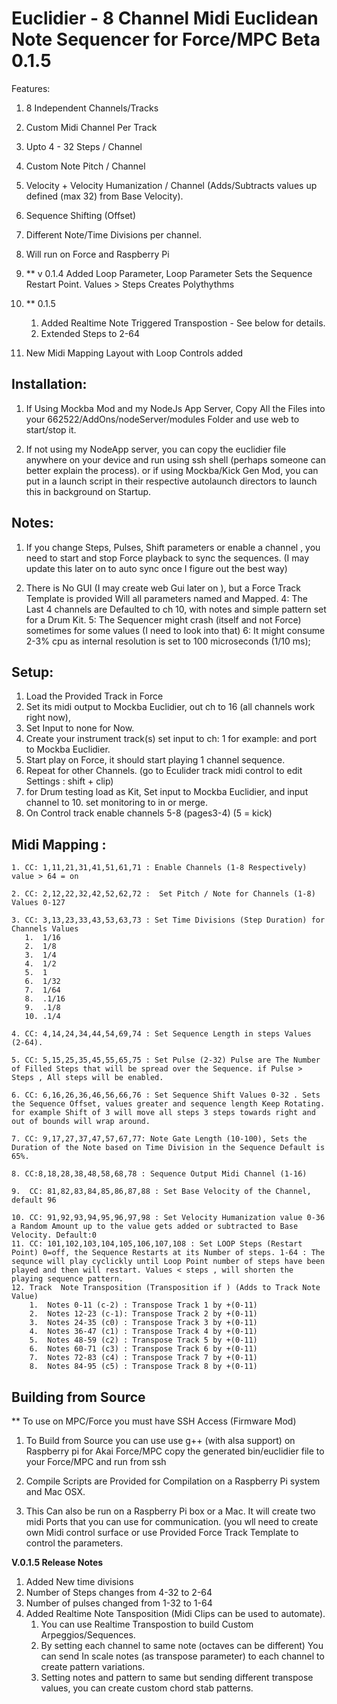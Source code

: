 # Euclidier - 8 Channel Midi Euclidean Note Sequencer for Force/MPC Beta 0.1.5


Features:

1. 8 Independent Channels/Tracks
2. Custom Midi Channel Per Track
3. Upto 4 - 32 Steps / Channel
4. Custom Note Pitch / Channel
5. Velocity + Velocity Humanization / Channel  (Adds/Subtracts values up defined (max 32) from Base Velocity).
6. Sequence Shifting (Offset)
7. Different Note/Time Divisions per channel.
8. Will run on Force and Raspberry Pi
9. ** v 0.1.4 Added Loop Parameter, Loop Parameter Sets the Sequence Restart Point. Values > Steps Creates Polythythms 
10. ** 0.1.5
    1. Added Realtime Note Triggered Transpostion - See below for details.
    2. Extended Steps to 2-64
    
11. New Midi Mapping Layout with Loop Controls added


## Installation: 
1. If Using Mockba Mod and my NodeJs App Server, Copy All the Files into your 662522/AddOns/nodeServer/modules Folder and use web to  start/stop  it.

2. If not using my NodeApp server, you can copy the euclidier file anywhere on your device and run using ssh shell (perhaps someone can better explain the process).
or if using Mockba/Kick Gen Mod, you can put in a launch script in their respective autolaunch directors to launch this in background on Startup.

## Notes:
1. If you change Steps, Pulses, Shift parameters or enable a channel , you need to start and stop Force playback to sync the sequences. (I may update this later on to auto sync once I figure out the best way)

2. There is No GUI (I may create web Gui later on ), but a Force Track Template is provided Will all parameters named and Mapped.
4: The Last 4 channels are Defaulted to ch 10,  with notes and simple pattern set for a Drum Kit.
5: The Sequencer might crash (itself  and not Force) sometimes for some values (I need to look into that)
6: It might consume 2-3% cpu as internal resolution is set to 100 microseconds (1/10 ms);


## Setup:
1. Load the Provided Track in Force
2. Set its midi output to Mockba Euclidier, out ch to 16 (all channels work right now),
3. Set Input to none for Now.
4. Create your instrument track(s) set input to ch: 1 for example: and port to Mockba Euclidier.
5. Start play on Force, it should start playing 1 channel sequence.
6. Repeat for other Channels. (go to Eculider track midi control to edit Settings : shift +  clip)
7. for Drum testing load as Kit, Set input to Mockba Euclidier, and input channel to 10. set monitoring to in or merge.
8. On Control track enable channels 5-8 (pages3-4) (5 = kick)

## Midi Mapping :
    1. CC: 1,11,21,31,41,51,61,71 : Enable Channels (1-8 Respectively) value > 64 = on

    2. CC: 2,12,22,32,42,52,62,72 :  Set Pitch / Note for Channels (1-8) Values 0-127

    3. CC: 3,13,23,33,43,53,63,73 : Set Time Divisions (Step Duration) for Channels Values
       1.  1/16
       2.  1/8
       3.  1/4
       4.  1/2
       5.  1
       6.  1/32
       7.  1/64
       8.  .1/16
       9.  .1/8
       10. .1/4 

    4. CC: 4,14,24,34,44,54,69,74 : Set Sequence Length in steps Values (2-64).

    5. CC: 5,15,25,35,45,55,65,75 : Set Pulse (2-32) Pulse are The Number of Filled Steps that will be spread over the Sequence. if Pulse > Steps , All steps will be enabled.

    6. CC: 6,16,26,36,46,56,66,76 : Set Sequence Shift Values 0-32 . Sets the Sequence Offset, values greater and sequence length Keep Rotating. for example Shift of 3 will move all steps 3 steps towards right and out of bounds will wrap around. 

    7. CC: 9,17,27,37,47,57,67,77: Note Gate Length (10-100), Sets the Duration of the Note based on Time Division in the Sequence Default is 65%.

    8. CC:8,18,28,38,48,58,68,78 : Sequence Output Midi Channel (1-16)

    9.  CC: 81,82,83,84,85,86,87,88 : Set Base Velocity of the Channel, default 96

    10. CC: 91,92,93,94,95,96,97,98 : Set Velocity Humanization value 0-36 a Random Amount up to the value gets added or subtracted to Base Velocity. Default:0
    11. CC: 101,102,103,104,105,106,107,108 : Set LOOP Steps (Restart Point) 0=off, the Sequence Restarts at its Number of steps. 1-64 : The sequnce will play cyclickly until Loop Point number of steps have been played and then will restart. Values < steps , will shorten the playing sequence pattern.
    12. Track  Note Transposition (Transposition if ) (Adds to Track Note Value)
        1.  Notes 0-11 (c-2) : Transpose Track 1 by +(0-11)
        2.  Notes 12-23 (c-1): Transpose Track 2 by +(0-11)
        3.  Notes 24-35 (c0) : Transpose Track 3 by +(0-11)
        4.  Notes 36-47 (c1) : Transpose Track 4 by +(0-11)
        5.  Notes 48-59 (c2) : Transpose Track 5 by +(0-11)
        6.  Notes 60-71 (c3) : Transpose Track 6 by +(0-11)
        7.  Notes 72-83 (c4) : Transpose Track 7 by +(0-11)
        8.  Notes 84-95 (c5) : Transpose Track 8 by +(0-11)

## Building from Source
** To use on MPC/Force you must have SSH Access (Firmware Mod)

1. To Build from Source you can use use g++ (with alsa support) on Raspberry pi for Akai Force/MPC
copy the generated bin/euclidier file to your Force/MPC and run from ssh 

2. Compile Scripts are Provided for Compilation on a Raspberry Pi system and Mac OSX.

3. This Can also be run on a Raspberry Pi box or a Mac. It will create two midi Ports that you can use for communication. (you wll need to create own Midi control surface or use Provided Force Track Template to control the parameters.
   

**V.0.1.5 Release Notes**
1. Added New time divisions
2. Number of Steps changes from 4-32 to 2-64
3. Number of pulses changed from 1-32 to 1-64
4. Added Realtime Note Tansposition (Midi Clips can be used to automate).
   1. You can use Realtime Transpostion to build Custom Arpeggios/Sequences.
   2. By setting each channel to same note (octaves can be different) You can send In scale notes (as transpose parameter) to each channel to  create pattern variations. 
   3. Setting notes and pattern to same but sending different transpose values, you can create custom chord stab patterns.
 










